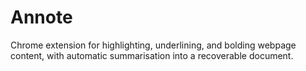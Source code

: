 # Annote
Chrome extension for highlighting, underlining, and bolding webpage content, with automatic summarisation into a recoverable document.
